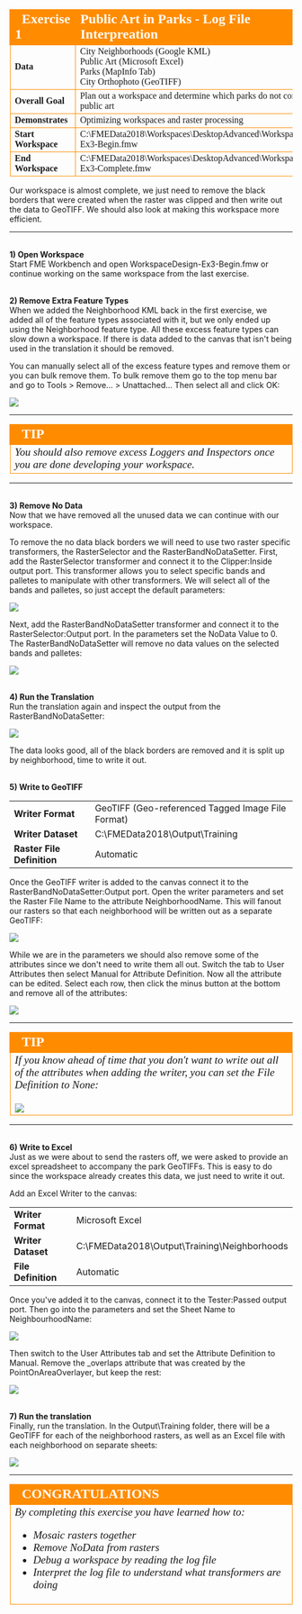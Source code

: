 <!--Exercise Section-->


<table style="border-spacing: 0px;border-collapse: collapse;font-family:serif">
<tr>
<td style="vertical-align:middle;background-color:darkorange;border: 2px solid darkorange">
<i class="fa fa-cogs fa-lg fa-pull-left fa-fw" style="color:white;padding-right: 12px;vertical-align:text-top"></i>
<span style="color:white;font-size:x-large;font-weight: bold">Exercise 1</span>
</td>
<!--AKA What Does the Log Say?-->
<td style="border: 2px solid darkorange;background-color:darkorange;color:white">
<span style="color:white;font-size:x-large;font-weight: bold">Public Art in Parks - Log File Interpreation</span>
</td>
</tr>

<tr>
<td style="border: 1px solid darkorange; font-weight: bold">Data</td>
<td style="border: 1px solid darkorange">City Neighborhoods (Google KML)<br>Public Art (Microsoft Excel)<br>
Parks (MapInfo Tab)<br>
City Orthophoto (GeoTIFF)</td>
</tr>

<tr>
<td style="border: 1px solid darkorange; font-weight: bold">Overall Goal</td>
<td style="border: 1px solid darkorange">Plan out a workspace and determine which parks do not contain public art</td>
</tr>

<tr>
<td style="border: 1px solid darkorange; font-weight: bold">Demonstrates</td>
<td style="border: 1px solid darkorange">Optimizing workspaces and raster processing</td>
</tr>

<tr>
<td style="border: 1px solid darkorange; font-weight: bold">Start Workspace</td>
<td style="border: 1px solid darkorange">C:\FMEData2018\Workspaces\DesktopAdvanced\WorkspaceDesign-Ex3-Begin.fmw</td>
</tr>

<tr>
<td style="border: 1px solid darkorange; font-weight: bold">End Workspace</td>
<td style="border: 1px solid darkorange">C:\FMEData2018\Workspaces\DesktopAdvanced\WorkspaceDesign-Ex3-Complete.fmw</td>
</tr>

</table>

Our workspace is almost complete, we just need to remove the black borders that were created when the raster was clipped and then write out the data to GeoTIFF. We should also look at making this workspace more efficient. 

---
<br>**1) Open Workspace**
<br>Start FME Workbench and open WorkspaceDesign-Ex3-Begin.fmw or continue working on the same workspace from the last exercise.  

 
<br>**2) Remove Extra Feature Types**
<br>When we added the Neighborhood KML back in the first exercise, we added all of the feature types associated with it, but we only ended up using the Neighborhood feature type. All these excess feature types can slow down a workspace. If there is data added to the canvas that isn't being used in the translation it should be removed. 

You can manually select all of the excess feature types and remove them or you can bulk remove them. To bulk remove them go to the top menu bar and go to Tools > Remove... > Unattached... Then select all and click OK:

![](./Images/Img2.224.Ex3.RemoveUnattachedFeatureTypes.png)

---

<!--Tip Section--> 

<table style="border-spacing: 0px">
<tr>
<td style="vertical-align:middle;background-color:darkorange;border: 2px solid darkorange">
<i class="fa fa-info-circle fa-lg fa-pull-left fa-fw" style="color:white;padding-right: 12px;vertical-align:text-top"></i>
<span style="color:white;font-size:x-large;font-weight: bold;font-family:serif">TIP</span>
</td>
</tr>

<tr>
<td style="border: 1px solid darkorange">
<span style="font-family:serif; font-style:italic; font-size:larger">
You should also remove excess Loggers and Inspectors once you are done developing your workspace. 
</span>
</td>
</tr>
</table>

---

<br>**3) Remove No Data**
<br>Now that we have removed all the unused data we can continue with our workspace. 

To remove the no data black borders we will need to use two raster specific transformers, the RasterSelector and the RasterBandNoDataSetter. First, add the RasterSelector transformer and connect it to the Clipper:Inside output port. This transformer allows you to select specific bands and palletes to manipulate with other transformers. We will select all of the bands and palletes, so just accept the default parameters:

![](./Images/Img2.225.Ex3.RasterSelector.png)

Next, add the RasterBandNoDataSetter transformer and connect it to the RasterSelector:Output port. In the parameters set the NoData Value to 0. The RasterBandNoDataSetter will remove no data values on the selected bands and palletes:

![](./Images/Img2.226.Ex3.RasterBandNoDataSetter.png)

<br>**4) Run the Translation**
<br>Run the translation again and inspect the output from the RasterBandNoDataSetter:

![](./Images/Img2.227.Ex3.NoDataRemovalOutput.png)

The data looks good, all of the black borders are removed and it is split up by neighborhood, time to write it out. 

<br>**5) Write to GeoTIFF**
<br>
<table style="border: 0px">

<tr>
<td style="font-weight: bold">Writer Format</td>
<td style="">GeoTIFF (Geo-referenced Tagged Image File Format)</td>
</tr>

<tr>
<td style="font-weight: bold">Writer Dataset</td>
<td style="">C:\FMEData2018\Output\Training</td>
</tr>

<tr>
<td style="font-weight: bold">Raster File Definition</td>
<td style="">Automatic</td>
</tr>
</table>

Once the GeoTIFF writer is added to the canvas connect it to the RasterBandNoDataSetter:Output port. Open the writer parameters and set the Raster File Name to the attribute NeighborhoodName. This will fanout our rasters so that each neighborhood will be written out as a separate GeoTIFF:

![](./Images/Img2.228.Ex3.GeoTIFFWriter.png)

While we are in the parameters we should also remove some of the attributes since we don't need to write them all out. Switch the tab to User Attributes then select Manual for Attribute Definition. Now all the attribute can be edited. Select each row, then click the minus button at the bottom and remove all of the attributes:

![](./Images/Img2.229.Ex3.RemoveAttributesOnGeoTIFF.png)

---

<!--Tip Section--> 

<table style="border-spacing: 0px">
<tr>
<td style="vertical-align:middle;background-color:darkorange;border: 2px solid darkorange">
<i class="fa fa-info-circle fa-lg fa-pull-left fa-fw" style="color:white;padding-right: 12px;vertical-align:text-top"></i>
<span style="color:white;font-size:x-large;font-weight: bold;font-family:serif">TIP</span>
</td>
</tr>

<tr>
<td style="border: 1px solid darkorange">
<span style="font-family:serif; font-style:italic; font-size:larger">
If you know ahead of time that you don't want to write out all of the attributes when adding the writer, you can set the File Definition to None:
<br><br><img src="./DesktopAdvanced2WorkspaceDesign/Images/Img2.230.Ex3.RasterFileDefinitionNone.png">
</span>
</td>
</tr>
</table>

---

<br>**6) Write to Excel**
<br>Just as we were about to send the rasters off, we were asked to provide an excel spreadsheet to accompany the park GeoTIFFs. This is easy to do since the workspace already creates this data, we just need to write it out. 

Add an Excel Writer to the canvas:

<table style="border: 0px">

<tr>
<td style="font-weight: bold">Writer Format</td>
<td style="">Microsoft Excel</td>
</tr>

<tr>
<td style="font-weight: bold">Writer Dataset</td>
<td style="">C:\FMEData2018\Output\Training\Neighborhoods</td>
</tr>

<tr>
<td style="font-weight: bold">File Definition</td>
<td style="">Automatic</td>
</tr>
</table>


Once you've added it to the canvas, connect it to the Tester:Passed output port. Then go into the parameters and set the Sheet Name to NeighbourhoodName:

![](./Images/Img2.231.Ex3.ExcelWriter.png)

Then switch to the User Attributes tab and set the Attribute Definition to Manual. Remove the _overlaps attribute that was created by the PointOnAreaOverlayer, but keep the rest:

![](./Images/Img2.232.Ex3.RemoveOverlaps.png)

<br>**7) Run the translation**
<br>Finally, run the translation. In the Output\Training folder, there will be a GeoTIFF for each of the neighborhood rasters, as well as an Excel file with each neighborhood on separate sheets:

![](./Images/Img2.233.Ex3.OutputFolder.png)

---

<!--Exercise Congratulations Section--> 

<table style="border-spacing: 0px">
<tr>
<td style="vertical-align:middle;background-color:darkorange;border: 2px solid darkorange">
<i class="fa fa-thumbs-o-up fa-lg fa-pull-left fa-fw" style="color:white;padding-right: 12px;vertical-align:text-top"></i>
<span style="color:white;font-size:x-large;font-weight: bold;font-family:serif">CONGRATULATIONS</span>
</td>
</tr>

<tr>
<td style="border: 1px solid darkorange">
<span style="font-family:serif; font-style:italic; font-size:larger">
By completing this exercise you have learned how to:
<ul><li>Mosaic rasters together</li>
<li>Remove NoData from rasters</li>
<li>Debug a workspace by reading the log file</li>
<li>Interpret the log file to understand what transformers are doing</ul>
</span>
</td>
</tr>
</table>





